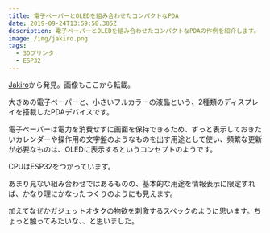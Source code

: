 ```yaml
---
title: 電子ペーパーとOLEDを組み合わせたコンパクトなPDA
date: 2019-09-24T13:59:58.385Z
description: 電子ペーパーとOLEDを組み合わせたコンパクトなPDAの作例を紹介します。
image: /img/jakiro.png
tags:
  - 3Dプリンタ
  - ESP32
---
```

[Jakiro](https://hackaday.io/project/167607-jakiro)から発見。画像もここから転載。

大きめの電子ペーパーと、小さいフルカラーの液晶という、2種類のディスプレイを搭載したPDAデバイスです。

電子ペーパーは電力を消費せずに画面を保持できるため、ずっと表示しておきたいカレンダーや操作用の文字盤のようなものを出す用途として使い、頻繁な更新が必要なものは、OLEDに表示するというコンセプトのようです。

CPUはESP32をつかっています。

あまり見ない組み合わせではあるものの、基本的な用途を情報表示に限定すれば、かなり理にかなったつくりのようにも見えます。

加えてなぜかガジェットオタクの物欲を刺激するスペックのように思います。ちょっと触ってみたいな、、と思いました。

